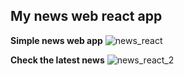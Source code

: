 ## My news web react app

**Simple news web app**
![news_react](https://user-images.githubusercontent.com/105661271/205609808-a2afe34c-7603-4f0a-8533-29df9ed6ab8f.png)




**Check the latest news**
![news_react_2](https://user-images.githubusercontent.com/105661271/205609826-671a96ac-b426-4b8c-bfbb-5b1214673cc4.png)

